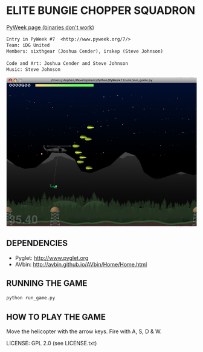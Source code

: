 ELITE BUNGIE CHOPPER SQUADRON
=============================

[PyWeek page (binaries don't work)](https://pyweek.org/e/idg/)

```
Entry in PyWeek #7  <http://www.pyweek.org/7/>
Team: iDG United
Members: sixthgear (Joshua Cender), irskep (Steve Johnson)

Code and Art: Joshua Cender and Steve Johnson
Music: Steve Johnson
```

![screenshot](screenshot.png)


DEPENDENCIES
------------   

* Pyglet: http://www.pyglet.org
* AVbin: http://avbin.github.io/AVbin/Home/Home.html


RUNNING THE GAME
----------------

```sh
python run_game.py
```


HOW TO PLAY THE GAME
--------------------

Move the helicopter with the arrow keys.
Fire with A, S, D & W.

LICENSE: GPL 2.0 (see LICENSE.txt)
